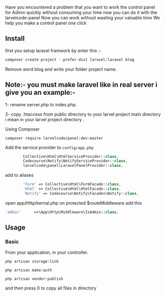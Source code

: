
Have you encountered a problem that you want to work the control panel for Admin quickly without consuming your time  now you can do it with the larvelcode-panel  Now you can work  without wasting your valuable time We help you make a control panel one  click 

## Install
first you setup laravel framwork by enter this :-
```php
composer create-project --prefer-dist laravel/laravel blog
```
Remove word blog and write your folder project name.

## Note:- you must make laravel like in real server i give you an example:-

1- rename server.php to index.php.

2- copy .htaccess from public directory to your larvel project main directory i mean in your larvel project directory .

Using Composer

```
composer require larvelcode/panel:dev-master
``` 

Add the service provider to `config/app.php`

```php
        Collective\Html\HtmlServiceProvider::class,
        Codecourse\Notify\NotifyServiceProvider::class,
        larvelcode\panel\LaravelPanelProvider::class,
```
add to aliases
```php
        'Form' => Collective\Html\FormFacade::class,
        'Html' => Collective\Html\HtmlFacade::class,
        'Notify' => Codecourse\Notify\Facades\Notify::class,
```

open app/Http/kernal.php on protected $routeMiddleware add this
```php
'admin'      =>\App\Http\Middleware\IsAdmin::class,
```
## Usage

### Basic

From your application,  in your controller.

```
php artisan storage:link

php artisan make:auth

php artisan vendor:publish

```

and then press 0 to copy all files in directory
